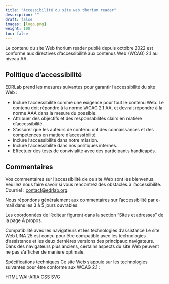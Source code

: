 ```yaml
---
title: "Accessibilité du site web thorium reader"
description: ""
draft: false
images: [logo.png]
weight: 100
toc: false
---
```


Le contenu du site Web thorium reader publié depuis octobre 2022 est conforme aux directives d’accessibilité aux contenus Web (WCAG) 2.1 au niveau AA.

## Politique d’accessibilité

EDRLab prend les mesures suivantes pour garantir l’accessibilité du site Web :

* Inclure l’accessibilité comme une exigence pour tout le contenu Web. Le contenu doit répondre à la norme WCAG 2.1 AA, et devrait répondre à la norme AAA dans la mesure du possible.
* Attribuer des objectifs et des responsabilités clairs en matière d’accessibilité.
* S’assurer que les auteurs de contenu ont des connaissances et des compétences en matière d’accessibilité.
* Inclure l’accessibilité dans notre mission.
* Inclure l’accessibilité dans nos politiques internes.
* Effectuer des tests de convivialité avec des participants handicapés.

## Commentaires
Vos commentaires sur l’accessibilité de ce site Web sont les bienvenus. Veuillez nous faire savoir si vous rencontrez des obstacles à l’accessibilité. Courriel : contact@edrlab.org.

Nous répondons généralement aux commentaires sur l’accessibilité par e-mail dans les 3 à 5 jours ouvrables.

Les coordonnées de l’éditeur figurent dans la section “Sites et adresses” de la page À propos.

Compatibilité avec les navigateurs et les technologies d’assistance
Le site Web LINA 25 est conçu pour être compatible avec les technologies d’assistance et les deux dernières versions des principaux navigateurs. Dans des navigateurs plus anciens, certains aspects du site Web peuvent ne pas s’afficher de manière optimale.

Spécifications techniques
Ce site Web s’appuie sur les technologies suivantes pour être conforme aux WCAG 2.1 :

HTML
WAI-ARIA
CSS
SVG